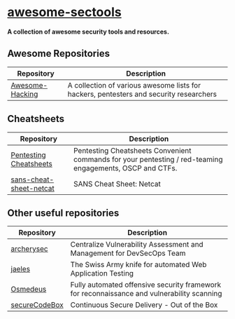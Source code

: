 # [awesome-sectools](https://github.com/arainho/awesome-sectools)

**A collection of awesome security tools and resources.**

## Awesome Repositories

Repository | Description
---- | ----
[Awesome-Hacking](https://github.com/Hack-with-Github/Awesome-Hacking)  | A collection of various awesome lists for hackers, pentesters and security researchers

## Cheatsheets

Repository | Description
---- | ----
[Pentesting Cheatsheets](https://ired.team/offensive-security-experiments/offensive-security-cheetsheets)  | Pentesting Cheatsheets Convenient commands for your pentesting / red-teaming engagements, OSCP and CTFs.
[sans-cheat-sheet-netcat](https://www.sans.org/blog/sans-cheat-sheet-netcat)  | SANS Cheat Sheet: Netcat

## Other useful repositories

Repository | Description
---- | ----
[archerysec](https://github.com/archerysec/archerysec)          | Centralize Vulnerability Assessment and Management for DevSecOps Team
[jaeles](https://github.com/jaeles-project/jaeles)              | The Swiss Army knife for automated Web Application Testing
[Osmedeus](https://github.com/j3ssie/Osmedeus)                  | Fully automated offensive security framework for reconnaissance and vulnerability scanning
[secureCodeBox](https://github.com/secureCodeBox/secureCodeBox) | Continuous Secure Delivery - Out of the Box




